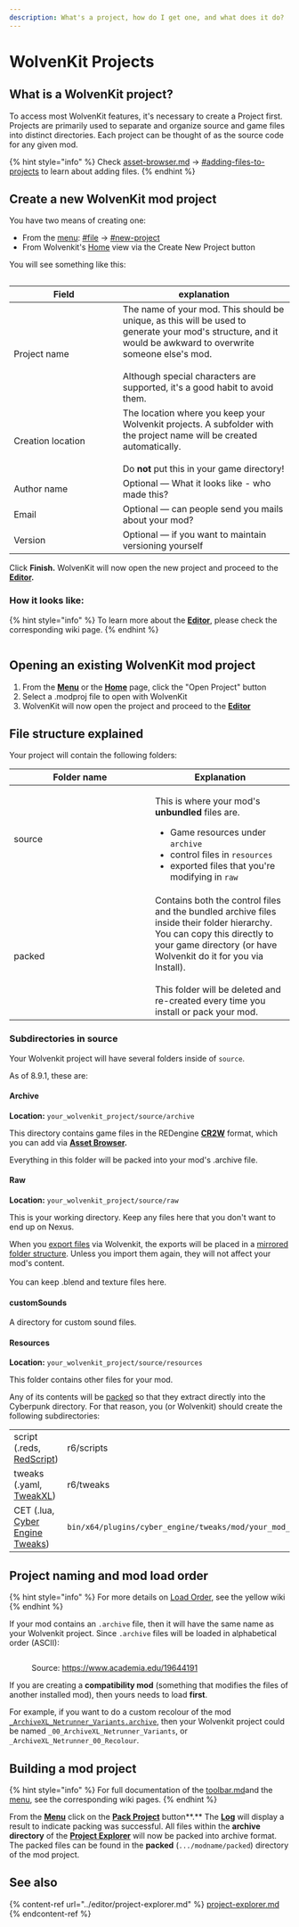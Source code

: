 ```yaml
---
description: What's a project, how do I get one, and what does it do?
---
```


# WolvenKit Projects

## What is a WolvenKit project?

To access most WolvenKit features, it's necessary to create a Project first. Projects are primarily used to separate and organize source and game files into distinct directories. Each project can be thought of as the source code for any given mod.

{% hint style="info" %}
Check [asset-browser.md](../editor/asset-browser.md "mention") -> [#adding-files-to-projects](../editor/asset-browser.md#adding-files-to-projects "mention") to learn about adding files.
{% endhint %}

## Create a new WolvenKit mod project

You have two means of creating one:&#x20;

* From the [menu](../menu/ "mention"): [#file](../menu/#file "mention") -> [#new-project](../menu/#new-project "mention")
* From Wolvenkit's [Home](../home/) view via the Create New Project button

You will see something like this:

<figure><img src="../../.gitbook/assets/wolvenkit_new_project.png" alt=""><figcaption></figcaption></figure>

<table><thead><tr><th width="180">Field</th><th>explanation</th></tr></thead><tbody><tr><td>Project name</td><td>The name of your mod. This should be unique, as this will be used to generate your mod's structure, and it would be awkward to overwrite someone else's mod. <br><br>Although special characters are supported, it's a good habit to avoid them.</td></tr><tr><td>Creation location</td><td>The location where you keep your Wolvenkit projects. A subfolder with the project name will be created automatically. <br><br>Do <strong>not</strong> put this in your game directory!</td></tr><tr><td>Author name</td><td>Optional — What it looks like - who made this?</td></tr><tr><td>Email</td><td>Optional — can people send you mails about your mod? </td></tr><tr><td>Version</td><td>Optional — if you want to maintain versioning yourself</td></tr></tbody></table>

Click **Finish.** WolvenKit will now open the new project and proceed to the [**Editor**](../editor/)**.**

### How it looks like:

{% hint style="info" %}
To learn more about the [**Editor**](../editor/), please check the corresponding wiki page.
{% endhint %}

<figure><img src="../../.gitbook/assets/wolvenkit_ui.png" alt=""><figcaption></figcaption></figure>

## Opening an existing WolvenKit mod project

1. From the [**Menu**](../menu/#new-project) or the [**Home**](../home/) page, click the "Open Project" button
2. Select a .modproj file to open with WolvenKit
3. WolvenKit will now open the project and proceed to the [**Editor**](../editor/)

## File structure explained

Your project will contain the following folders:

<table><thead><tr><th width="238">Folder name</th><th>Explanation</th></tr></thead><tbody><tr><td>source</td><td><p>This is where your mod's <strong>unbundled</strong> files are. </p><ul><li>Game resources under <code>archive</code></li><li>control files in <code>resources</code></li><li>exported files that you're modifying in <code>raw</code> </li></ul></td></tr><tr><td>packed</td><td>Contains both the control files and the bundled archive files inside their folder hierarchy. You can copy this directly to your game directory (or have Wolvenkit do it for you via Install).<br><br>This folder will be deleted and re-created every time you install or pack your mod. </td></tr></tbody></table>

### Subdirectories in source

Your Wolvenkit project will have several folders inside of `source`.&#x20;

As of 8.9.1, these are:

#### Archive

**Location:** `your_wolvenkit_project/source/archive`

This directory contains game files in the REDengine [**CR2W**](../../help/glossary.md#cr-2-w) format, which you can add via [**Asset Browser**](../editor/asset-browser.md)**.**&#x20;

Everything in this folder will be packed into your mod's .archive file.

#### Raw

**Location:** `your_wolvenkit_project/source/raw`

This is your working directory. Keep any files here that you don't want to end up on Nexus.

When you [export files](import-export/) via Wolvenkit, the exports will be placed in a [mirrored folder structure](import-export/#file-structure-the-raw-folder). Unless you import them again, they will not affect your mod's content.\
\
You can keep .blend and texture files here.

#### customSounds

A directory for custom sound files.

#### Resources

**Location:** `your_wolvenkit_project/source/resources`

This folder contains other files for your mod.&#x20;

Any of its contents will be [packed](../menu/toolbar.md#pack-mod) so that they extract directly into the Cyberpunk directory. For that reason, you (or Wolvenkit) should create the following subdirectories:

|                                                                                                                                       |                                                        |
| ------------------------------------------------------------------------------------------------------------------------------------- | ------------------------------------------------------ |
| script (.reds, [RedScript](https://app.gitbook.com/s/4gzcGtLrr90pVjAWVdTc/for-mod-creators/references-lists-and-overviews/scripting)) | r6/scripts                                             |
| tweaks (.yaml, [TweakXL](https://app.gitbook.com/s/4gzcGtLrr90pVjAWVdTc/for-mod-creators/core-mods-explained/archivexl))              | r6/tweaks                                              |
| CET (.lua, [Cyber Engine Tweaks](https://wiki.redmodding.org/cyber-engine-tweaks/))                                                   | `bin/x64/plugins/cyber_engine/tweaks/mod/your_mod_dir` |

## Project naming and mod load order

{% hint style="info" %}
For more details on [Load Order](https://app.gitbook.com/s/4gzcGtLrr90pVjAWVdTc/for-mod-users/users-modding-cyberpunk-2077/load-order "mention"), see the yellow wiki
{% endhint %}

If your mod contains an `.archive` file, then it will have the same name as your Wolvenkit project. Since `.archive` files will be loaded in alphabetical order (ASCII):

<figure><img src="../../.gitbook/assets/image (10).png" alt=""><figcaption><p>Source: <a href="https://www.academia.edu/19644191">https://www.academia.edu/19644191</a></p></figcaption></figure>

If you are creating a **compatibility mod** (something that modifies the files of another installed mod), then yours needs to load **first**.

For example, if you want to do a custom recolour of the mod [`_ArchiveXL_Netrunner_Variants.archive`](https://app.gitbook.com/s/4gzcGtLrr90pVjAWVdTc/for-mod-creators/modding-guides/items-equipment/recolours-and-refits), then your Wolvenkit project could be named `_00_ArchiveXL_Netrunner_Variants`, or `_ArchiveXL_Netrunner_00_Recolour`.

## Building a mod project

{% hint style="info" %}
For full documentation of the [toolbar.md](../menu/toolbar.md "mention")and the [menu](../menu/ "mention"), see the corresponding wiki pages.
{% endhint %}

From the [**Menu**](../menu/#new-project) click on the [**Pack Project**](../menu/#pack-project) button**.** The [**Log**](../editor/log.md) will display a result to indicate packing was successful. All files within the **archive directory** of the [**Project Explorer**](../editor/project-explorer.md) will now be packed into archive format. The packed files can be found in the **packed** (`.../modname/packed`) directory of the mod project.

## See also

{% content-ref url="../editor/project-explorer.md" %}
[project-explorer.md](../editor/project-explorer.md)
{% endcontent-ref %}
